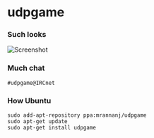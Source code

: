 # udpgame

### Such looks

![Screenshot](https://raw.github.com/mrannanj/udpgame/master/doc/udpgame.png
"Screenshot")

### Much chat

```
#udpgame@IRCnet
```

### How Ubuntu

```
sudo add-apt-repository ppa:mrannanj/udpgame
sudo apt-get update
sudo apt-get install udpgame
```
